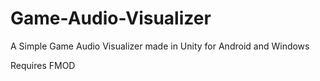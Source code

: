 # Game-Audio-Visualizer
A Simple Game Audio Visualizer made in Unity for Android and Windows

Requires FMOD

